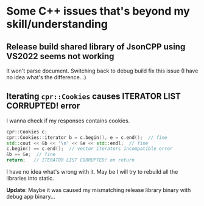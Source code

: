 # Some C++ issues that's beyond my skill/understanding

## Release build shared library of JsonCPP using VS2022 seems not working

It won't parse document. Switching back to debug build fix this issue (I have no idea what's the difference...)

## Iterating `cpr::Cookies` causes ITERATOR LIST CORRUPTED! error

I wanna check if my responses contains cookies.

```c++
cpr::Cookies c;
cpr::Cookies::iterator b = c.begin(), e = c.end();  // fine
std::cout << &b << '\n' << &e << std::endl;  // fine
c.begin() == c.end();  // vector iterators incompatible error
&b == &e;  // fine
return;   // ITERATOR LIST CORRUPTED! on return
```

I have no idea what's wrong with it. May be I will try to rebuild all the libraries into static.

**Update**: Maybe it was caused my mismatching release library binary with debug app binary...
